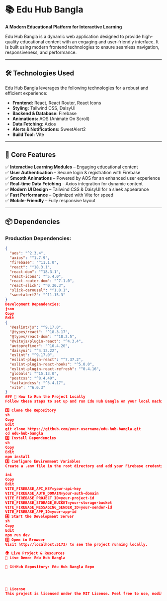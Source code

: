 # 📚 Edu Hub Bangla  

**A Modern Educational Platform for Interactive Learning**  

Edu Hub Bangla is a dynamic web application designed to provide high-quality educational content with an engaging and user-friendly interface. It is built using modern frontend technologies to ensure seamless navigation, responsiveness, and performance.  

---



## 🛠 Technologies Used  

Edu Hub Bangla leverages the following technologies for a robust and efficient experience:  

- **Frontend:** React, React Router, React Icons  
- **Styling:** Tailwind CSS, DaisyUI  
- **Backend & Database:** Firebase  
- **Animations:** AOS (Animate On Scroll)  
- **Data Fetching:** Axios  
- **Alerts & Notifications:** SweetAlert2  
- **Build Tool:** Vite  

---

## 🌟 Core Features  

✅ **Interactive Learning Modules** – Engaging educational content  
✅ **User Authentication** – Secure login & registration with Firebase  
✅ **Smooth Animations** – Powered by AOS for an enhanced user experience  
✅ **Real-time Data Fetching** – Axios integration for dynamic content  
✅ **Modern UI Design** – Tailwind CSS & DaisyUI for a sleek appearance  
✅ **Fast Performance** – Optimized with Vite for speed  
✅ **Mobile-Friendly** – Fully responsive layout  

---

## 📦 Dependencies  

### Production Dependencies:  
```json
{
  "aos": "^2.3.4",
  "axios": "^1.7.9",
  "firebase": "^11.1.0",
  "react": "^18.3.1",
  "react-dom": "^18.3.1",
  "react-icons": "^5.4.0",
  "react-router-dom": "^7.1.0",
  "react-slick": "^0.30.3",
  "slick-carousel": "^1.8.1",
  "sweetalert2": "^11.15.3"
}
Development Dependencies:
json
Copy
Edit
{
  "@eslint/js": "^9.17.0",
  "@types/react": "^18.3.17",
  "@types/react-dom": "^18.3.5",
  "@vitejs/plugin-react": "^4.3.4",
  "autoprefixer": "^10.4.20",
  "daisyui": "^4.12.22",
  "eslint": "^9.17.0",
  "eslint-plugin-react": "^7.37.2",
  "eslint-plugin-react-hooks": "^5.0.0",
  "eslint-plugin-react-refresh": "^0.4.16",
  "globals": "^15.13.0",
  "postcss": "^8.4.49",
  "tailwindcss": "^3.4.17",
  "vite": "^6.0.3"
}
### 🚀 How to Run the Project Locally
Follow these steps to set up and run Edu Hub Bangla on your local machine:

1️⃣ Clone the Repository
sh
Copy
Edit
git clone https://github.com/your-username/edu-hub-bangla.git
cd edu-hub-bangla
2️⃣ Install Dependencies
sh
Copy
Edit
npm install
3️⃣ Configure Environment Variables
Create a .env file in the root directory and add your Firebase credentials:

ini
Copy
Edit
VITE_FIREBASE_API_KEY=your-api-key
VITE_FIREBASE_AUTH_DOMAIN=your-auth-domain
VITE_FIREBASE_PROJECT_ID=your-project-id
VITE_FIREBASE_STORAGE_BUCKET=your-storage-bucket
VITE_FIREBASE_MESSAGING_SENDER_ID=your-sender-id
VITE_FIREBASE_APP_ID=your-app-id
4️⃣ Start the Development Server
sh
Copy
Edit
npm run dev
5️⃣ Open in Browser
Visit http://localhost:5173/ to see the project running locally.

🌍 Live Project & Resources
🚀 Live Demo: Edu Hub Bangla

📂 GitHub Repository: Edu Hub Bangla Repo




📜 License
This project is licensed under the MIT License. Feel free to use, modify, and distribute it.
